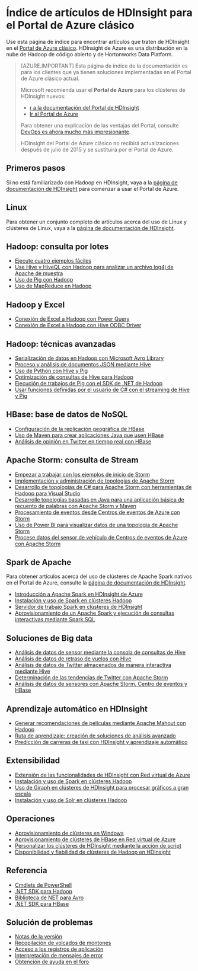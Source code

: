 <properties
   pageTitle="Índice de artículos de HDInsight para el portal de Azure clásico | Microsoft Azure"
   description="Una página de índice con vínculos a artículos sobre HDInsight en el Portal de Azure clásico. Microsoft recomienda usar el Portal de Azure para los clústeres de Hadoop nuevos en HDInsight."
   services="hdinsight"
   documentationCenter="na"
   authors="cjgronlund"
   manager="pablissima"
   editor=""/>

<tags
   ms.service="hdinsight"
   ms.devlang="na"
   ms.topic="index-page"
   ms.tgt_pltfrm="na"
   ms.workload="big-data"
   ms.date="08/17/2015"
   ms.author="cjgronlund"/>

# Índice de artículos de HDInsight para el Portal de Azure clásico

Use esta página de índice para encontrar artículos que traten de HDInsight en el [Portal de Azure clásico](https://manage.windowsazure.com/). HDInsight de Azure es una distribución en la nube de Hadoop de código abierto y de Hortonworks Data Platform.


> [AZURE.IMPORTANT]  Esta página de índice de la documentación es para los clientes que ya tienen soluciones implementadas en el Portal de Azure clásico actual.
>
> Microsoft recomienda usar el **Portal de Azure** para los clústeres de HDInsight nuevos:
>
> * [r a la documentación del Portal de HDInsight](/documentation/services/hdinsight/)
> * [Ir al Portal de Azure](https://portal.azure.com/)
>
> Para obtener una explicación de las ventajas del Portal, consulte [DevOps es ahora mucho más impresionante](/overview/preview-portal/).
>
> HDInsight del Portal de Azure clásico no recibirá actualizaciones después de julio de 2015 y se sustituirá por el Portal de Azure.

## Primeros pasos

Si no está familiarizado con Hadoop en HDInsight, vaya a la [página de documentación de HDInsight](/documentation/services/hdinsight/) para comenzar a usar el Portal de Azure.

## Linux

Para obtener un conjunto completo de artículos acerca del uso de Linux y clústeres de Linux, vaya a la [página de documentación de HDInsight](/documentation/services/hdinsight/).

## Hadoop: consulta por lotes

* [Ejecute cuatro ejemplos fáciles](hdinsight-run-samples.md)
* [Use Hive y HiveQL con Hadoop para analizar un archivo log4j de Apache de muestra](hdinsight-use-hive.md)
* [Uso de Pig con Hadoop](hdinsight-use-pig.md)
* [Uso de MapReduce en Hadoop](hdinsight-use-mapreduce.md)

## Hadoop y Excel

* [Conexión de Excel a Hadoop con Power Query](hdinsight-connect-excel-power-query.md)
* [Conexión de Excel a Hadoop con Hive ODBC Driver](hdinsight-connect-excel-hive-odbc-driver.md)


## Hadoop: técnicas avanzadas

* [Serialización de datos en Hadoop con Microsoft Avro Library](hdinsight-dotnet-avro-serialization.md)
* [Proceso y análisis de documentos JSON mediante Hive](hdinsight-using-json-in-hive.md)
* [Uso de Python con Hive y Pig](hdinsight-python.md)
* [Optimización de consultas de Hive para Hadoop](hdinsight-hadoop-optimize-hive-query.md)
* [Ejecución de trabajos de Pig con el SDK de .NET de Hadoop](hdinsight-hadoop-use-pig-dotnet-sdk-v1.md)
* [Usar funciones definidas por el usuario de C# con el streaming de Hive y Pig](hdinsight-hadoop-hive-pig-udf-dotnet-csharp.md)

## HBase: base de datos de NoSQL

* [Configuración de la replicación geográfica de HBase](hdinsight-hbase-geo-replication.md)
* [Uso de Maven para crear aplicaciones Java que usen HBase](hdinsight-hbase-build-java-maven.md)
* [Análisis de opinión en Twitter en tiempo real con HBase](hdinsight-hbase-analyze-twitter-sentiment.md)

## Apache Storm: consulta de Stream

* [Empezar a trabajar con los ejemplos de inicio de Storm](hdinsight-apache-storm-tutorial-get-started.md)
* [Implementación y administración de topologías de Apache Storm](hdinsight-storm-deploy-monitor-topology.md)
* [Desarrollo de topologías de C# para Apache Storm con herramientas de Hadoop para Visual Studio](hdinsight-storm-develop-csharp-visual-studio-topology.md)
* [Desarrolle topologías basadas en Java para una aplicación básica de recuento de palabras con Apache Storm y Maven](hdinsight-storm-develop-java-topology.md)
* [Procesamiento de eventos desde Centros de eventos de Azure con Storm](hdinsight-storm-develop-csharp-event-hub-topology.md)
* [Uso de Power BI para visualizar datos de una topología de Apache Storm](hdinsight-storm-power-bi-topology.md)
* [Procese datos del sensor de vehículo de Centros de eventos de Azure con Apache Storm](hdinsight-storm-iot-eventhub-documentdb.md)

## Spark de Apache

Para obtener artículos acerca del uso de clústeres de Apache Spark nativos en el Portal de Azure, consulte la [página de documentación de HDInsight](/documentation/services/hdinsight/).

* [Introducción a Apache Spark en HDInsight de Azure](hdinsight-apache-spark-overview.md)
* [Instalación y uso de Spark en clústeres Hadoop](hdinsight-hadoop-spark-install.md)
* [Servidor de trabajo Spark en clústeres de HDInsight](hdinsight-apache-spark-job-server.md)
* [Aprovisionamiento de un Apache Spark y ejecución de consultas interactivas mediante Spark SQL](hdinsight-apache-spark-zeppelin-notebook-jupyter-spark-sql-v1.md)


## Soluciones de Big data

* [Análisis de datos de sensor mediante la consola de consultas de Hive](hdinsight-hive-analyze-sensor-data.md)
* [Análisis de datos de retraso de vuelos con Hive](hdinsight-analyze-flight-delay-data.md)
* [Análisis de datos de Twitter almacenados de manera interactiva mediante Hive](hdinsight-analyze-twitter-data.md)
* [Determinación de las tendencias de Twitter con Apache Storm](hdinsight-storm-twitter-trending.md)
* [Análisis de datos de sensores con Apache Storm, Centro de eventos y HBase](hdinsight-storm-sensor-data-analysis.md)

## Aprendizaje automático en HDInsight

* [Generar recomendaciones de películas mediante Apache Mahout con Hadoop](hdinsight-mahout.md)
* [Ruta de aprendizaje: creación de soluciones de análisis avanzado](../machine-learning/machine-learning-walkthrough-develop-predictive-solution.md)
* [Predicción de carreras de taxi con HDInsight y aprendizaje automático](../machine-learning/machine-learning-data-science-process-hive-walkthrough.md)

## Extensibilidad

* [Extensión de las funcionalidades de HDInsight con Red virtual de Azure](hdinsight-extend-hadoop-virtual-network.md)
* [Instalación y uso de Spark en clústeres Hadoop](hdinsight-hadoop-spark-install.md)
* [Uso de Giraph en clústeres de HDInsight para procesar gráficos a gran escala](hdinsight-hadoop-giraph-install-v1.md)
* [Instalación y uso de Solr en clústeres Hadoop](hdinsight-hadoop-solr-install-v1.md)

## Operaciones

* [Aprovisionamiento de clústeres en Windows](hdinsight-provision-clusters-v1.md)
* [Aprovisionamiento de clústeres de HBase en Red virtual de Azure](hdinsight-hbase-provision-vnet.md)
* [Personalizar los clústeres de HDInsight mediante la acción de script](hdinsight-hadoop-customize-cluster-v1.md)
* [Disponibilidad y fiabilidad de clústeres de Hadoop en HDInsight](hdinsight-high-availability.md)

## Referencia

* [Cmdlets de PowerShell](https://msdn.microsoft.com/library/azure/dn858087.aspx)  
* [.NET SDK para Hadoop](http://msdn.microsoft.com/library/azure/dn469975.aspx)  
* [Biblioteca de NET para Avro](https://hadoopsdk.codeplex.com/wikipage?title=Avro%20Library)  
* [.NET SDK para HBase](https://www.nuget.org/packages/Microsoft.HBase.Client/)  

## Solución de problemas

* [Notas de la versión](hdinsight-release-notes.md)
* [Recopilación de volcados de montones](hdinsight-hadoop-collect-debug-heap-dumps.md)
* [Acceso a los registros de aplicación](hdinsight-hadoop-access-yarn-app-logs.md)
* [Interpretación de mensajes de error](hdinsight-debug-jobs.md)
* [Obtención de ayuda en el foro](https://social.msdn.microsoft.com/forums/azure/home?forum=hdinsight)

<!---HONumber=AcomDC_0323_2016-->